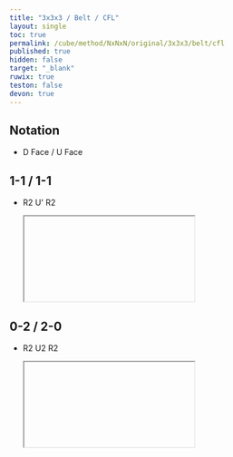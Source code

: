 ```yaml
---
title: "3x3x3 / Belt / CFL"
layout: single
toc: true
permalink: /cube/method/NxNxN/original/3x3x3/belt/cfl
published: true
hidden: false
target: "_blank"
ruwix: true
teston: false
devon: true
---
```

<span
  id     = "cube"
  teston = "{{page.teston}}"
  devon  = "{{page.devon}}"
  colored = "d/m u/m frD brD flU blU F FL FR B BL BR L R" >
</span>

<head>
  <base target = "{{page.target}}">
</head>



## Notation

- D Face / U Face



## 1-1 / 1-1

- R2 U' R2

  <iframe
    alg = "R2 U' R2'"
  ></iframe>
    <!-- src = "https://ruwix.com/widget/3d/?alg=R2%20U'%20R2'&colored=d/m%20u/m%20frD%20brD%20flU%20blU%20F%20FL%20FR%20B%20BL%20BR%20L%20R&hover=9&speed=500&flags=canvas" -->



## 0-2 / 2-0

- R2 U2 R2

  <iframe
    alg = "R2 U2' R2'"
  ></iframe>
    <!-- src = "https://ruwix.com/widget/3d/?alg=R2%20U2'%20R2'&colored=d/m%20u/m%20frD%20brD%20flU%20blU%20F%20FL%20FR%20B%20BL%20BR%20L%20R&hover=9&speed=500&flags=canvas" -->

